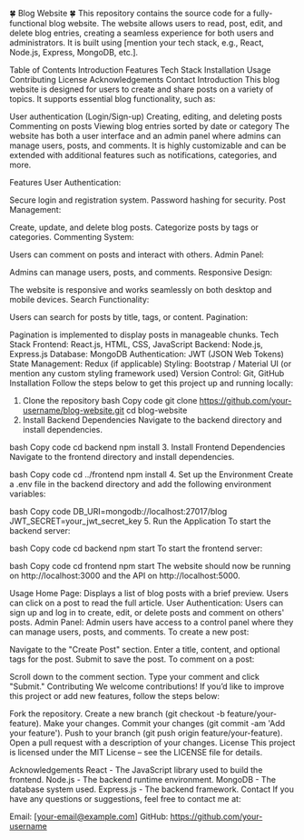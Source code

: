  🍀   Blog Website   🍀
This repository contains the source code for a fully-functional blog website. The website allows users to read, post, edit, and delete blog entries, creating a seamless experience for both users and administrators. It is built using [mention your tech stack, e.g., React, Node.js, Express, MongoDB, etc.].

Table of Contents
Introduction
Features
Tech Stack
Installation
Usage
Contributing
License
Acknowledgements
Contact
Introduction
This blog website is designed for users to create and share posts on a variety of topics. It supports essential blog functionality, such as:

User authentication (Login/Sign-up)
Creating, editing, and deleting posts
Commenting on posts
Viewing blog entries sorted by date or category
The website has both a user interface and an admin panel where admins can manage users, posts, and comments. It is highly customizable and can be extended with additional features such as notifications, categories, and more.

Features
User Authentication:

Secure login and registration system.
Password hashing for security.
Post Management:

Create, update, and delete blog posts.
Categorize posts by tags or categories.
Commenting System:

Users can comment on posts and interact with others.
Admin Panel:

Admins can manage users, posts, and comments.
Responsive Design:

The website is responsive and works seamlessly on both desktop and mobile devices.
Search Functionality:

Users can search for posts by title, tags, or content.
Pagination:

Pagination is implemented to display posts in manageable chunks.
Tech Stack
Frontend: React.js, HTML, CSS, JavaScript
Backend: Node.js, Express.js
Database: MongoDB
Authentication: JWT (JSON Web Tokens)
State Management: Redux (if applicable)
Styling: Bootstrap / Material UI (or mention any custom styling framework used)
Version Control: Git, GitHub
Installation
Follow the steps below to get this project up and running locally:

1. Clone the repository
bash
Copy code
git clone https://github.com/your-username/blog-website.git
cd blog-website
2. Install Backend Dependencies
Navigate to the backend directory and install dependencies.

bash
Copy code
cd backend
npm install
3. Install Frontend Dependencies
Navigate to the frontend directory and install dependencies.

bash
Copy code
cd ../frontend
npm install
4. Set up the Environment
Create a .env file in the backend directory and add the following environment variables:

bash
Copy code
DB_URI=mongodb://localhost:27017/blog
JWT_SECRET=your_jwt_secret_key
5. Run the Application
To start the backend server:

bash
Copy code
cd backend
npm start
To start the frontend server:

bash
Copy code
cd frontend
npm start
The website should now be running on http://localhost:3000 and the API on http://localhost:5000.

Usage
Home Page: Displays a list of blog posts with a brief preview. Users can click on a post to read the full article.
User Authentication: Users can sign up and log in to create, edit, or delete posts and comment on others' posts.
Admin Panel: Admin users have access to a control panel where they can manage users, posts, and comments.
To create a new post:

Navigate to the "Create Post" section.
Enter a title, content, and optional tags for the post.
Submit to save the post.
To comment on a post:

Scroll down to the comment section.
Type your comment and click "Submit."
Contributing
We welcome contributions! If you’d like to improve this project or add new features, follow the steps below:

Fork the repository.
Create a new branch (git checkout -b feature/your-feature).
Make your changes.
Commit your changes (git commit -am 'Add your feature').
Push to your branch (git push origin feature/your-feature).
Open a pull request with a description of your changes.
License
This project is licensed under the MIT License – see the LICENSE file for details.

Acknowledgements
React - The JavaScript library used to build the frontend.
Node.js - The backend runtime environment.
MongoDB - The database system used.
Express.js - The backend framework.
Contact
If you have any questions or suggestions, feel free to contact me at:

Email: [your-email@example.com]
GitHub: https://github.com/your-username
